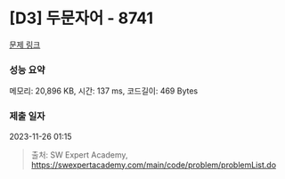 # [D3] 두문자어 - 8741 

[문제 링크](https://swexpertacademy.com/main/code/problem/problemDetail.do?contestProbId=AW2y6n3qPXQDFATy) 

### 성능 요약

메모리: 20,896 KB, 시간: 137 ms, 코드길이: 469 Bytes

### 제출 일자

2023-11-26 01:15



> 출처: SW Expert Academy, https://swexpertacademy.com/main/code/problem/problemList.do